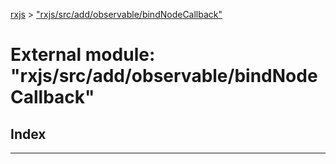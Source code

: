 [rxjs](../README.md) > ["rxjs/src/add/observable/bindNodeCallback"](../modules/_rxjs_src_add_observable_bindnodecallback_.md)

# External module: "rxjs/src/add/observable/bindNodeCallback"

## Index

---

